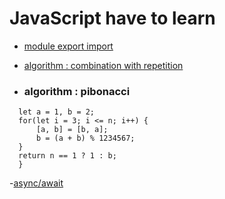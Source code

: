 # JavaScript have to learn

- [module export import](https://ko.javascript.info/import-export)

- [algorithm : combination with repetition](https://velog.io/@devjade/JavaScript%EB%A1%9C-%EC%88%9C%EC%97%B4%EA%B3%BC-%EC%A1%B0%ED%95%A9-%EC%95%8C%EA%B3%A0%EB%A6%AC%EC%A6%98-%EA%B5%AC%ED%98%84%ED%95%98%EA%B8%B0)

- ### algorithm : pibonacci

```function solution(n) {
  let a = 1, b = 2;
  for(let i = 3; i <= n; i++) {
      [a, b] = [b, a];
      b = (a + b) % 1234567;
  }
  return n == 1 ? 1 : b;
  }
```

-[async/await](https://ko.javascript.info/async-await)
